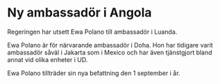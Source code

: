 # Ny ambassadör i Angola

Regeringen har utsett Ewa Polano till ambassadör i Luanda.

Ewa Polano är för närvarande ambassadör i Doha. Hon har tidigare varit ambassadör såväl i Jakarta som i Mexico och har även tjänstgjort bland annat vid olika enheter i UD.

Ewa Polano tillträder sin nya befattning den 1 september i år.
